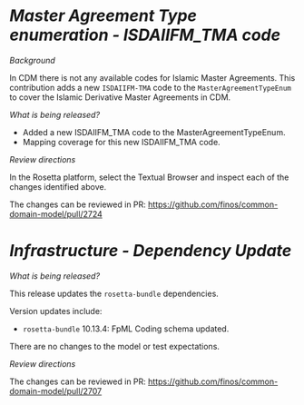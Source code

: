 # _Master Agreement Type enumeration - ISDAIIFM_TMA code_

_Background_

In CDM there is not any available codes for Islamic Master Agreements. This contribution adds a new `ISDAIIFM-TMA` code to the `MasterAgreementTypeEnum` to cover the Islamic Derivative Master Agreements in CDM.

_What is being released?_

   - Added a new ISDAIIFM_TMA code to the MasterAgreementTypeEnum.
   - Mapping coverage for this new ISDAIIFM_TMA code.

_Review directions_

In the Rosetta platform, select the Textual Browser and inspect each of the changes identified above.

The changes can be reviewed in PR: https://github.com/finos/common-domain-model/pull/2724

# _Infrastructure - Dependency Update_

_What is being released?_

This release updates the `rosetta-bundle` dependencies.

Version updates include:
- `rosetta-bundle` 10.13.4: FpML Coding schema updated.

There are no changes to the model or test expectations.

_Review directions_

The changes can be reviewed in PR: https://github.com/finos/common-domain-model/pull/2707
